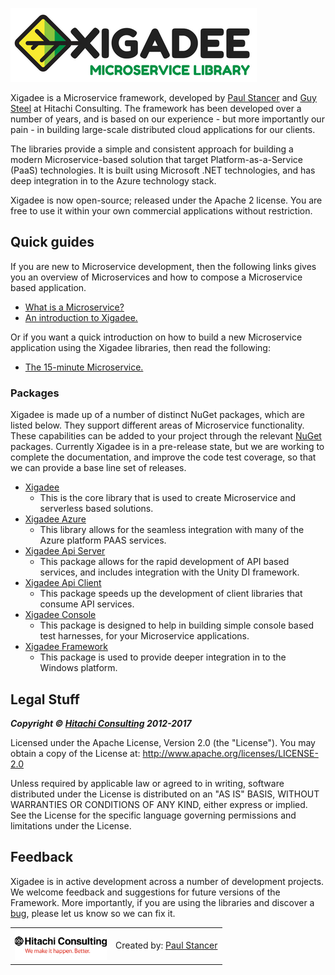 ![Xigadee](/docs/X2a.png)

Xigadee is a Microservice framework, developed by [Paul Stancer](https://github.com/paulstancer) and [Guy Steel](https://github.com/guysteel) at Hitachi Consulting. 
The framework has been developed over a number of years, and is based on our experience - but more importantly our pain - in building large-scale distributed cloud applications for our clients. 

The libraries provide a simple and consistent approach for building a modern Microservice-based solution that target Platform-as-a-Service (PaaS) technologies. It is built using Microsoft .NET technologies, and has deep integration in to the Azure technology stack. 

Xigadee is now open-source; released under the Apache 2 license. You are free to use it within your own commercial applications without restriction. 

## Quick guides

If you are new to Microservice development, then the following links gives you an overview of Microservices and how to compose a Microservice based application.
* [What is a Microservice?](Src/Xigadee.Platform/_Docs/WhatIsAMicroservice.md)
* [An introduction to Xigadee.](Src/Xigadee.Platform/_Docs/Introduction.md)

Or if you want a quick introduction on how to build a new Microservice application using the Xigadee libraries, then read the following:
* [The 15-minute Microservice.](Src/Xigadee.Platform/_Docs/fifteenminuteMicroservice.md)

### Packages

Xigadee is made up of a number of distinct NuGet packages, which are listed below. They support different areas of Microservice functionality. These capabilities can be added to your project through the relevant [NuGet](https://www.nuget.org/packages?q=Tags%3A%22Xigadee%22) packages. Currently Xigadee is in a pre-release state, but we are working to complete the documentation, and improve the code test coverage, so that we can provide a base line set of releases.

* [Xigadee](Src/Xigadee.Platform/_Docs/Introduction.md) 
	- This is the core library that is used to create Microservice and serverless based solutions.
* [Xigadee Azure](Src/Xigadee.Azure/_docs/Introduction.md) 
	- This library allows for the seamless integration with many of the Azure platform PAAS services.
* [Xigadee Api Server](Src/Xigadee.Api.Server/_docs/Introduction.md)
	- This package allows for the rapid development of API based services, and includes integration with the Unity DI framework.
* [Xigadee Api Client](Src/Xigadee.Api.Client/_docs/Introduction.md)
	- This package speeds up the development of client libraries that consume API services.
* [Xigadee Console](Src/Xigadee.Console/_docs/Introduction.md)
	- This package is designed to help in building simple console based test harnesses, for your Microservice applications.
* [Xigadee Framework](Src/Xigadee.Framework/_docs/Introduction.md)
	- This package is used to provide deeper integration in to the Windows platform.

## Legal Stuff

_**Copyright © [Hitachi Consulting](http://www.hitachiconsulting.com) 2012-2017**_

Licensed under the Apache License, Version 2.0 (the "License").
You may obtain a copy of the License at: http://www.apache.org/licenses/LICENSE-2.0
 
Unless required by applicable law or agreed to in writing, software distributed under the License is distributed on an "AS IS" BASIS, WITHOUT WARRANTIES OR CONDITIONS OF ANY KIND, either express or implied.
See the License for the specific language governing permissions and limitations under the License.

## Feedback

Xigadee is in active development across a number of development projects. We welcome feedback and suggestions for future versions of the Framework. More importantly, if you are using the libraries and discover a [bug](https://github.com/xigadee/Microservice/issues/new), please let us know so we can fix it.

<table><tr> 
<td><a href="http://www.hitachiconsulting.com"><img src="docs/hitachi.png" alt="Hitachi Consulting" height="50"/></a></td>   
<td>Created by: <a href="http://github.com/paulstancer">Paul Stancer</a></td>
</tr></table>
